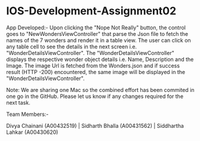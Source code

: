 # IOS-Development-Assignment02

App Developed:- Upon clicking the "Nope Not Really" button, the control goes to "NewWondersViewController" that parse the Json file to fetch the names of the 7 wonders and render it in a table view. The user can click on any table cell to see the details in the next screen i.e. "WonderDetailsViewController". The "WonderDetailsViewController" displays the respective wonder object details i.e. Name, Description and the Image. The image Url is fetched from the Wonders.json and if success result (HTTP -200) encountered, the same image will be displayed in the "WonderDetailsViewController".

Note: We are sharing one Mac so the combined effort has been commited in one go in the GitHub. Please let us know if any changes required for the next task.

Team Members:-

Divya Chainani (A00432519) | Sidharth Bhalla (A00431562) | Siddhartha Lahkar (A00430620)
